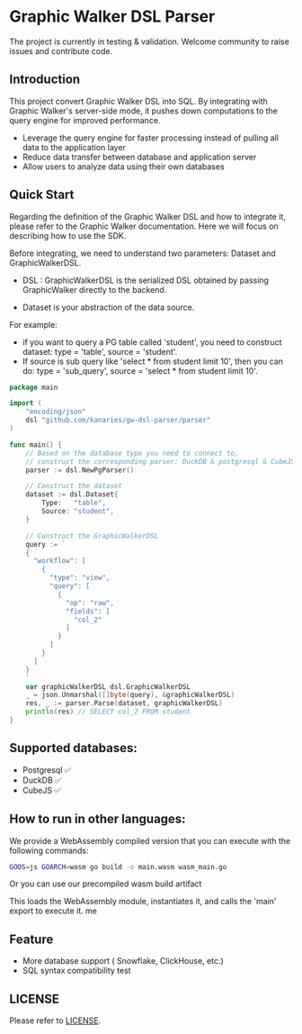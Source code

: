 #  Graphic Walker DSL Parser 

The project is currently in testing & validation. Welcome community to raise issues and contribute code.

## Introduction

This project convert Graphic Walker DSL into SQL. By integrating with Graphic Walker's server-side mode, it pushes down computations to the query engine for improved performance.

* Leverage the query engine for faster processing instead of pulling all data to the application layer
* Reduce data transfer between database and application server
* Allow users to analyze data using their own databases


## Quick Start

Regarding the definition of the Graphic Walker DSL and how to integrate it, 
please refer to the Graphic Walker documentation. Here we will focus on describing how to use the SDK.


Before integrating, we need to understand two parameters: Dataset and GraphicWalkerDSL. 

- DSL : GraphicWalkerDSL is the serialized DSL obtained by passing GraphicWalker directly to the backend.

- Dataset is your abstraction of the data source.  

For example: 
- if you want to query a PG table called 'student', you need to construct dataset: type = 'table', source = 'student'. 
- If source is sub query like 'select * from student limit 10', then you can do:  type = 'sub_query', source = 'select * from student limit 10'.

```go
package main

import (
	"encoding/json"
	dsl "github.com/kanaries/gw-dsl-parser/parser"
)

func main() {
	// Based on the database type you need to connect to,
	// construct the corresponding parser: DuckDB & postgresql & CubeJS
	parser := dsl.NewPgParser()

	// Construct the dataset
	dataset := dsl.Dataset{
		Type:   "table",
		Source: "student",
	}

	// Construct the GraphicWalkerDSL
	query := `
	{
	  "workflow": [
		{
		  "type": "view",
		  "query": [
			{
			  "op": "raw",
			  "fields": [
				"col_2"
			  ]
			}
		  ]
		}
	  ]
	}
	`
	var graphicWalkerDSL dsl.GraphicWalkerDSL
	_ = json.Unmarshal([]byte(query), &graphicWalkerDSL)
	res, _ := parser.Parse(dataset, graphicWalkerDSL)
	println(res) // SELECT col_2 FROM student
}

```

## Supported databases: 

- Postgresql ✅
- DuckDB ✅
- CubeJS ✅
    

## How to run in other languages:
We provide a WebAssembly compiled version that you can execute with the following commands:
    
```bash
GOOS=js GOARCH=wasm go build -o main.wasm wasm_main.go
```

Or you can use our precompiled wasm build artifact

This loads the WebAssembly module, instantiates it, and calls the 'main' export to execute it.
me

## Feature

- More database support ( Snowflake, ClickHouse, etc.)
- SQL syntax compatibility test


## LICENSE
Please refer to [LICENSE](https://github.com/Kanaries/gw-dsl-parser/blob/main/LICENSE).